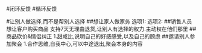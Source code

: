 #闭环反馈
#循环反馈

#让别人做选择,而不是帮别人选择
##想让家人做家务
选项1:
选项2:
##销售人员想让客户购买商品
支持7天无理由退货,让别人有选择的权力.主动权在他们那里
##商品砍价&情侣纠正
1.甜咸比,说明自己的好感感受,以及自己的顾虑
##邀请别人参加聚会
1.合作思维,自我中心,可以中途退出,聚会本身的内容
